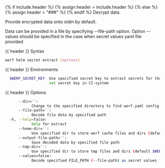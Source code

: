 {% if include.header %}
{% assign header = include.header %}
{% else %}
{% assign header = "###" %}
{% endif %}
Decrypt data.

Provide encrypted data onto stdin by default.

Data can be provided in a file by specifying --file-path option. Option --values should be 
specified in the case when secret values yaml file provided

{{ header }} Syntax

```bash
werf helm secret extract [options]
```

{{ header }} Environments

```bash
  $WERF_SECRET_KEY  Use specified secret key to extract secrets for the deploy; recommended way to 
                    set secret key in CI-system
```

{{ header }} Options

```bash
      --dir='':
            Change to the specified directory to find werf.yaml config
      --file-path='':
            Decode file data by specified path
  -h, --help=false:
            help for extract
      --home-dir='':
            Use specified dir to store werf cache files and dirs (default $WERF_HOME or ~/.werf)
      --output-file-path='':
            Save decoded data by specified file path
      --tmp-dir='':
            Use specified dir to store tmp files and dirs (default $WERF_TMP_DIR or system tmp dir)
      --values=false:
            Decode specified FILE_PATH (--file-path) as secret values file
```

